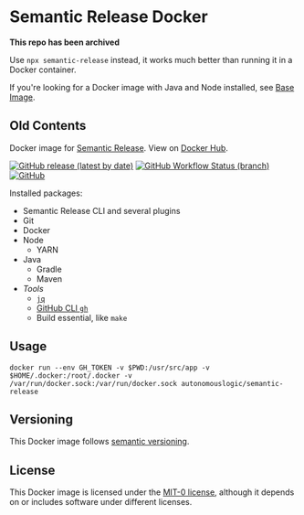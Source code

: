 # Semantic Release Docker

**This repo has been archived**

Use `npx semantic-release` instead, it works much better than running it in a Docker container.

If you're looking for a Docker image with Java and Node installed, see [Base Image](https://github.com/autonomouslogic/base-image).

## Old Contents

Docker image for [Semantic Release](https://github.com/semantic-release/semantic-release).
View on [Docker Hub](https://hub.docker.com/r/autonomouslogic/semantic-release).

[![GitHub release (latest by date)](https://img.shields.io/github/v/release/autonomouslogic/semantic-release-docker)](https://github.com/autonomouslogic/semantic-release-docker/releases)
[![GitHub Workflow Status (branch)](https://img.shields.io/github/actions/workflow/status/autonomouslogic/semantic-release-docker/build.yml?branch=main)](https://github.com/autonomouslogic/semantic-release-docker/actions)
[![GitHub](https://img.shields.io/github/license/autonomouslogic/semantic-release-docker)](https://spdx.org/licenses/MIT-0.html)

Installed packages:
* Semantic Release CLI and several plugins
* Git
* Docker
* Node
  * YARN
* Java
  * Gradle
  * Maven
* _Tools_
  * [`jq`](https://stedolan.github.io/jq/)
  * [GitHub CLI `gh`](https://cli.github.com/)
  * Build essential, like `make`

## Usage
```shell
docker run --env GH_TOKEN -v $PWD:/usr/src/app -v $HOME/.docker:/root/.docker -v /var/run/docker.sock:/var/run/docker.sock autonomouslogic/semantic-release
```

## Versioning
This Docker image follows [semantic versioning](https://semver.org/).

## License
This Docker image is licensed under the [MIT-0 license](https://spdx.org/licenses/MIT-0.html),
although it depends on or includes software under different licenses.
